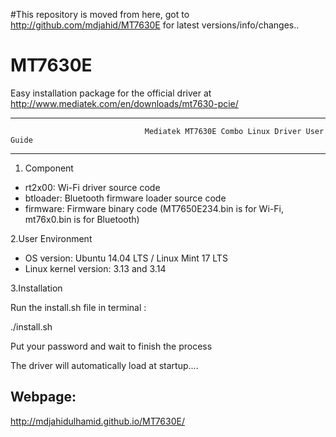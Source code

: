 #This repository is moved from here, got to http://github.com/mdjahid/MT7630E for latest versions/info/changes..


MT7630E
=======
Easy installation package for the official driver at http://www.mediatek.com/en/downloads/mt7630-pcie/


***************************************************************************************************************************
                                  Mediatek MT7630E Combo Linux Driver User Guide
***************************************************************************************************************************

1. Component

* rt2x00: Wi-Fi driver source code
* btloader: Bluetooth firmware loader source code
* firmware: Firmware binary code (MT7650E234.bin is for Wi-Fi, mt76x0.bin is for Bluetooth)

2.User Environment

* OS version: Ubuntu 14.04 LTS / Linux Mint 17 LTS
* Linux kernel version: 3.13 and 3.14

3.Installation

Run the install.sh file in terminal :

./install.sh
  
Put your password and wait to finish the process
 
The driver will automatically load at startup.... 

Webpage:
--------
http://mdjahidulhamid.github.io/MT7630E/
